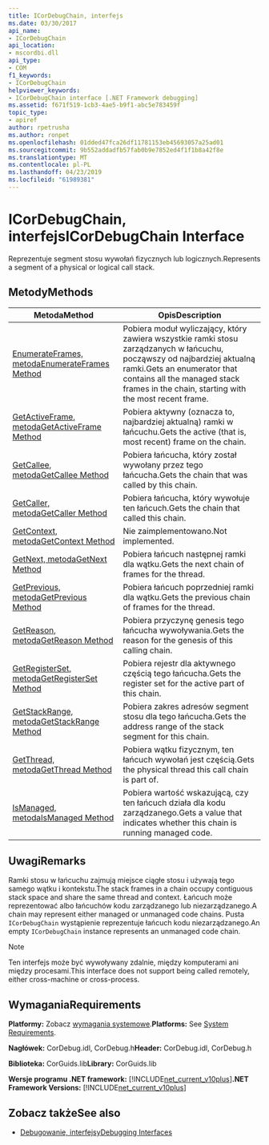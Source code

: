 ```yaml
---
title: ICorDebugChain, interfejs
ms.date: 03/30/2017
api_name:
- ICorDebugChain
api_location:
- mscordbi.dll
api_type:
- COM
f1_keywords:
- ICorDebugChain
helpviewer_keywords:
- ICorDebugChain interface [.NET Framework debugging]
ms.assetid: f671f519-1cb3-4ae5-b9f1-abc5e783459f
topic_type:
- apiref
author: rpetrusha
ms.author: ronpet
ms.openlocfilehash: 01dded47fca26df11781153eb45693057a25ad01
ms.sourcegitcommit: 9b552addadfb57fab0b9e7852ed4f1f1b8a42f8e
ms.translationtype: MT
ms.contentlocale: pl-PL
ms.lasthandoff: 04/23/2019
ms.locfileid: "61989381"
---
```

# <a name="icordebugchain-interface"></a><span data-ttu-id="17732-102">ICorDebugChain, interfejs</span><span class="sxs-lookup"><span data-stu-id="17732-102">ICorDebugChain Interface</span></span>

<span data-ttu-id="17732-103">Reprezentuje segment stosu wywołań fizycznych lub logicznych.</span><span class="sxs-lookup"><span data-stu-id="17732-103">Represents a segment of a physical or logical call stack.</span></span>  
  
## <a name="methods"></a><span data-ttu-id="17732-104">Metody</span><span class="sxs-lookup"><span data-stu-id="17732-104">Methods</span></span>  
  
|<span data-ttu-id="17732-105">Metoda</span><span class="sxs-lookup"><span data-stu-id="17732-105">Method</span></span>|<span data-ttu-id="17732-106">Opis</span><span class="sxs-lookup"><span data-stu-id="17732-106">Description</span></span>|  
|------------|-----------------|  
|[<span data-ttu-id="17732-107">EnumerateFrames, metoda</span><span class="sxs-lookup"><span data-stu-id="17732-107">EnumerateFrames Method</span></span>](../../../../docs/framework/unmanaged-api/debugging/icordebugchain-enumerateframes-method.md)|<span data-ttu-id="17732-108">Pobiera moduł wyliczający, który zawiera wszystkie ramki stosu zarządzanych w łańcuchu, począwszy od najbardziej aktualną ramki.</span><span class="sxs-lookup"><span data-stu-id="17732-108">Gets an enumerator that contains all the managed stack frames in the chain, starting with the most recent frame.</span></span>|  
|[<span data-ttu-id="17732-109">GetActiveFrame, metoda</span><span class="sxs-lookup"><span data-stu-id="17732-109">GetActiveFrame Method</span></span>](../../../../docs/framework/unmanaged-api/debugging/icordebugchain-getactiveframe-method.md)|<span data-ttu-id="17732-110">Pobiera aktywny (oznacza to, najbardziej aktualną) ramki w łańcuchu.</span><span class="sxs-lookup"><span data-stu-id="17732-110">Gets the active (that is, most recent) frame on the chain.</span></span>|  
|[<span data-ttu-id="17732-111">GetCallee, metoda</span><span class="sxs-lookup"><span data-stu-id="17732-111">GetCallee Method</span></span>](../../../../docs/framework/unmanaged-api/debugging/icordebugchain-getcallee-method.md)|<span data-ttu-id="17732-112">Pobiera łańcucha, który został wywołany przez tego łańcucha.</span><span class="sxs-lookup"><span data-stu-id="17732-112">Gets the chain that was called by this chain.</span></span>|  
|[<span data-ttu-id="17732-113">GetCaller, metoda</span><span class="sxs-lookup"><span data-stu-id="17732-113">GetCaller Method</span></span>](../../../../docs/framework/unmanaged-api/debugging/icordebugchain-getcaller-method.md)|<span data-ttu-id="17732-114">Pobiera łańcucha, który wywołuje ten łańcuch.</span><span class="sxs-lookup"><span data-stu-id="17732-114">Gets the chain that called this chain.</span></span>|  
|[<span data-ttu-id="17732-115">GetContext, metoda</span><span class="sxs-lookup"><span data-stu-id="17732-115">GetContext Method</span></span>](../../../../docs/framework/unmanaged-api/debugging/icordebugchain-getcontext-method.md)|<span data-ttu-id="17732-116">Nie zaimplementowano.</span><span class="sxs-lookup"><span data-stu-id="17732-116">Not implemented.</span></span>|  
|[<span data-ttu-id="17732-117">GetNext, metoda</span><span class="sxs-lookup"><span data-stu-id="17732-117">GetNext Method</span></span>](../../../../docs/framework/unmanaged-api/debugging/icordebugchain-getnext-method.md)|<span data-ttu-id="17732-118">Pobiera łańcuch następnej ramki dla wątku.</span><span class="sxs-lookup"><span data-stu-id="17732-118">Gets the next chain of frames for the thread.</span></span>|  
|[<span data-ttu-id="17732-119">GetPrevious, metoda</span><span class="sxs-lookup"><span data-stu-id="17732-119">GetPrevious Method</span></span>](../../../../docs/framework/unmanaged-api/debugging/icordebugchain-getprevious-method.md)|<span data-ttu-id="17732-120">Pobiera łańcuch poprzedniej ramki dla wątku.</span><span class="sxs-lookup"><span data-stu-id="17732-120">Gets the previous chain of frames for the thread.</span></span>|  
|[<span data-ttu-id="17732-121">GetReason, metoda</span><span class="sxs-lookup"><span data-stu-id="17732-121">GetReason Method</span></span>](../../../../docs/framework/unmanaged-api/debugging/icordebugchain-getreason-method.md)|<span data-ttu-id="17732-122">Pobiera przyczynę genesis tego łańcucha wywoływania.</span><span class="sxs-lookup"><span data-stu-id="17732-122">Gets the reason for the genesis of this calling chain.</span></span>|  
|[<span data-ttu-id="17732-123">GetRegisterSet, metoda</span><span class="sxs-lookup"><span data-stu-id="17732-123">GetRegisterSet Method</span></span>](../../../../docs/framework/unmanaged-api/debugging/icordebugchain-getregisterset-method.md)|<span data-ttu-id="17732-124">Pobiera rejestr dla aktywnego częścią tego łańcucha.</span><span class="sxs-lookup"><span data-stu-id="17732-124">Gets the register set for the active part of this chain.</span></span>|  
|[<span data-ttu-id="17732-125">GetStackRange, metoda</span><span class="sxs-lookup"><span data-stu-id="17732-125">GetStackRange Method</span></span>](../../../../docs/framework/unmanaged-api/debugging/icordebugchain-getstackrange-method.md)|<span data-ttu-id="17732-126">Pobiera zakres adresów segment stosu dla tego łańcucha.</span><span class="sxs-lookup"><span data-stu-id="17732-126">Gets the address range of the stack segment for this chain.</span></span>|  
|[<span data-ttu-id="17732-127">GetThread, metoda</span><span class="sxs-lookup"><span data-stu-id="17732-127">GetThread Method</span></span>](../../../../docs/framework/unmanaged-api/debugging/icordebugchain-getthread-method.md)|<span data-ttu-id="17732-128">Pobiera wątku fizycznym, ten łańcuch wywołań jest częścią.</span><span class="sxs-lookup"><span data-stu-id="17732-128">Gets the physical thread this call chain is part of.</span></span>|  
|[<span data-ttu-id="17732-129">IsManaged, metoda</span><span class="sxs-lookup"><span data-stu-id="17732-129">IsManaged Method</span></span>](../../../../docs/framework/unmanaged-api/debugging/icordebugchain-ismanaged-method.md)|<span data-ttu-id="17732-130">Pobiera wartość wskazującą, czy ten łańcuch działa dla kodu zarządzanego.</span><span class="sxs-lookup"><span data-stu-id="17732-130">Gets a value that indicates whether this chain is running managed code.</span></span>|  
  
## <a name="remarks"></a><span data-ttu-id="17732-131">Uwagi</span><span class="sxs-lookup"><span data-stu-id="17732-131">Remarks</span></span>  
 <span data-ttu-id="17732-132">Ramki stosu w łańcuchu zajmują miejsce ciągłe stosu i używają tego samego wątku i kontekstu.</span><span class="sxs-lookup"><span data-stu-id="17732-132">The stack frames in a chain occupy contiguous stack space and share the same thread and context.</span></span> <span data-ttu-id="17732-133">Łańcuch może reprezentować albo łańcuchów kodu zarządzanego lub niezarządzanego.</span><span class="sxs-lookup"><span data-stu-id="17732-133">A chain may represent either managed or unmanaged code chains.</span></span> <span data-ttu-id="17732-134">Pusta `ICorDebugChain` wystąpienie reprezentuje łańcuch kodu niezarządzanego.</span><span class="sxs-lookup"><span data-stu-id="17732-134">An empty `ICorDebugChain` instance represents an unmanaged code chain.</span></span>  
  
> [!NOTE]
>  <span data-ttu-id="17732-135">Ten interfejs może być wywoływany zdalnie, między komputerami ani między procesami.</span><span class="sxs-lookup"><span data-stu-id="17732-135">This interface does not support being called remotely, either cross-machine or cross-process.</span></span>  
  
## <a name="requirements"></a><span data-ttu-id="17732-136">Wymagania</span><span class="sxs-lookup"><span data-stu-id="17732-136">Requirements</span></span>  
 <span data-ttu-id="17732-137">**Platformy:** Zobacz [wymagania systemowe](../../../../docs/framework/get-started/system-requirements.md).</span><span class="sxs-lookup"><span data-stu-id="17732-137">**Platforms:** See [System Requirements](../../../../docs/framework/get-started/system-requirements.md).</span></span>  
  
 <span data-ttu-id="17732-138">**Nagłówek:** CorDebug.idl, CorDebug.h</span><span class="sxs-lookup"><span data-stu-id="17732-138">**Header:** CorDebug.idl, CorDebug.h</span></span>  
  
 <span data-ttu-id="17732-139">**Biblioteka:** CorGuids.lib</span><span class="sxs-lookup"><span data-stu-id="17732-139">**Library:** CorGuids.lib</span></span>  
  
 <span data-ttu-id="17732-140">**Wersje programu .NET framework:** [!INCLUDE[net_current_v10plus](../../../../includes/net-current-v10plus-md.md)]</span><span class="sxs-lookup"><span data-stu-id="17732-140">**.NET Framework Versions:** [!INCLUDE[net_current_v10plus](../../../../includes/net-current-v10plus-md.md)]</span></span>  
  
## <a name="see-also"></a><span data-ttu-id="17732-141">Zobacz także</span><span class="sxs-lookup"><span data-stu-id="17732-141">See also</span></span>

- [<span data-ttu-id="17732-142">Debugowanie, interfejsy</span><span class="sxs-lookup"><span data-stu-id="17732-142">Debugging Interfaces</span></span>](../../../../docs/framework/unmanaged-api/debugging/debugging-interfaces.md)
